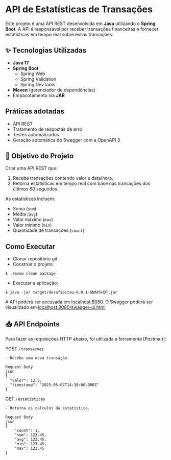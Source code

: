 # API de Estatísticas de Transações

Este projeto é uma API REST desenvolvida em **Java** utilizando o **Spring Boot**. A API é responsável por receber transações financeiras e fornecer estatísticas em tempo real sobre essas transações.

## ✨ Tecnologias Utilizadas

- **Java 17**
- **Spring Boot**
  - Spring Web
  - Spring Validation
  - Spring DevTools
- **Maven** (gerenciador de dependências)
- Empacotamento via **JAR**

## Práticas adotadas

- API REST
- Tratamento de respostas de erro
- Testes automatizados 
- Geração automática do Swagger com a OpenAPI 3

## 📌 Objetivo do Projeto

Criar uma API REST que:

1. Recebe transações contendo valor e data/hora.
2. Retorna estatísticas em tempo real com base nas transações dos últimos 60 segundos.

As estatísticas incluem:

- Soma (`sum`)
- Média (`avg`)
- Valor máximo (`max`)
- Valor mínimo (`min`)
- Quantidade de transações (`count`)

## Como Executar

- Clonar repositório git
- Construir o projeto:
```
$ ./mvnw clean package
```
- Executar a aplicação:
```
$ java -jar target/desafioitau-0.0.1-SNAPSHOT.jar
```

A API poderá ser acessada em [localhost:8080](http://localhost:8080).
O Swagger poderá ser visualizado em [localhost:8080/swagger-ui.html](http://localhost:8080/swagger-ui.html)

## 📥 API Endpoints

Para fazer as requisições HTTP abaixo, foi utilizada a ferramenta [Postman]:

POST `/transacoes`
```
- Recebe uma nova transação.

Request Body
json
{
  "valor": 12.5,
  "timestamp": "2025-05-07T14:30:00.000Z"
}
```
GET `/estatísticas`
```
- Retorna os calculos da estatistica.

Request Body
json
{
    "count": 1,
    "sum": 123.45,
    "avg": 123.45,
    "min": 123.45,
    "max": 123.45
}
```
